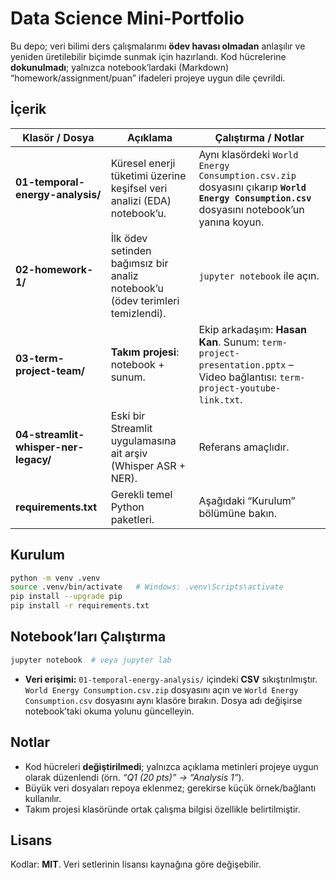 # Data Science Mini‑Portfolio

Bu depo; veri bilimi ders çalışmalarımı **ödev havası olmadan** anlaşılır ve yeniden üretilebilir biçimde sunmak için hazırlandı. Kod hücrelerine **dokunulmadı**; yalnızca notebook’lardaki (Markdown) “homework/assignment/puan” ifadeleri projeye uygun dile çevrildi.

## İçerik

| Klasör / Dosya | Açıklama | Çalıştırma / Notlar |
|---|---|---|
| **01-temporal-energy-analysis/** | Küresel enerji tüketimi üzerine keşifsel veri analizi (EDA) notebook’u. | Aynı klasördeki `World Energy Consumption.csv.zip` dosyasını çıkarıp **`World Energy Consumption.csv`** dosyasını notebook’un yanına koyun. |
| **02-homework-1/** | İlk ödev setinden bağımsız bir analiz notebook’u (ödev terimleri temizlendi). | `jupyter notebook` ile açın. |
| **03-term-project-team/** | **Takım projesi**: notebook + sunum. | Ekip arkadaşım: **Hasan Kan**. Sunum: `term-project-presentation.pptx` – Video bağlantısı: `term-project-youtube-link.txt`. |
| **04-streamlit-whisper-ner-legacy/** | Eski bir Streamlit uygulamasına ait arşiv (Whisper ASR + NER). | Referans amaçlıdır. |
| **requirements.txt** | Gerekli temel Python paketleri. | Aşağıdaki “Kurulum” bölümüne bakın. |

## Kurulum
```bash
python -m venv .venv
source .venv/bin/activate   # Windows: .venv\Scripts\activate
pip install --upgrade pip
pip install -r requirements.txt
```

## Notebook’ları Çalıştırma
```bash
jupyter notebook  # veya jupyter lab
```
- **Veri erişimi:** `01-temporal-energy-analysis/` içindeki **CSV** sıkıştırılmıştır. `World Energy Consumption.csv.zip` dosyasını açın ve `World Energy Consumption.csv` dosyasını aynı klasöre bırakın. Dosya adı değişirse notebook’taki okuma yolunu güncelleyin.

## Notlar
- Kod hücreleri **değiştirilmedi**; yalnızca açıklama metinleri projeye uygun olarak düzenlendi (örn. *“Q1 (20 pts)” → “Analysis 1”*).
- Büyük veri dosyaları repoya eklenmez; gerekirse küçük örnek/bağlantı kullanılır.
- Takım projesi klasöründe ortak çalışma bilgisi özellikle belirtilmiştir.

## Lisans
Kodlar: **MIT**. Veri setlerinin lisansı kaynağına göre değişebilir.

